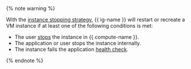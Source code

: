 {% note warning %}

With the [instance stopping strategy](../../compute/concepts/instance-groups/policies/deploy-policy.md#strategy), {{ ig-name }} will restart or recreate a VM instance if at least one of the following conditions is met:
* The user [stops](../../compute/operations/vm-control/vm-stop-and-start.md#stop) the instance in {{ compute-name }}.
* The application or user stops the instance internally.
* The instance fails the application [health check](../../compute/concepts/instance-groups/autohealing.md#functional-healthcheck).

{% endnote %}
